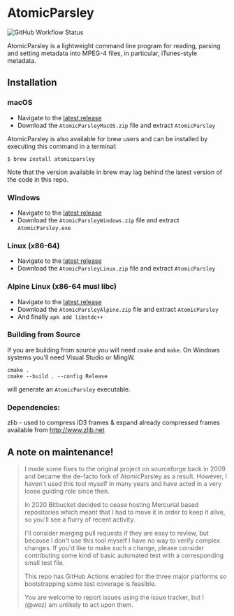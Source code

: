 # AtomicParsley

![GitHub Workflow Status](https://img.shields.io/github/workflow/status/wez/atomicparsley/CI)

AtomicParsley is a lightweight command line program for reading, parsing and
setting metadata into MPEG-4 files, in particular, iTunes-style metadata.

## Installation

### macOS

* Navigate to the [latest release](https://github.com/wez/atomicparsley/releases/latest)
* Download the `AtomicParsleyMacOS.zip` file and extract `AtomicParsley`

AtomicParsley is also available for brew users and can be installed by executing this command in a terminal:

```
$ brew install atomicparsley
````

Note that the version available in brew may lag behind the latest version of the code in this repo.

### Windows

* Navigate to the [latest release](https://github.com/wez/atomicparsley/releases/latest)
* Download the `AtomicParsleyWindows.zip` file and extract `AtomicParsley.exe`

### Linux (x86-64)

* Navigate to the [latest release](https://github.com/wez/atomicparsley/releases/latest)
* Download the `AtomicParsleyLinux.zip` file and extract `AtomicParsley`

### Alpine Linux (x86-64 musl libc)

* Navigate to the [latest release](https://github.com/wez/atomicparsley/releases/latest)
* Download the `AtomicParsleyAlpine.zip` file and extract `AtomicParsley`
* And finally `apk add libstdc++`

### Building from Source

If you are building from source you will need `cmake` and `make`.
On Windows systems you'll need Visual Studio or MingW.

```
cmake .
cmake --build . --config Release
```

will generate an `AtomicParsley` executable.

### Dependencies:

zlib  - used to compress ID3 frames & expand already compressed frames
        available from http://www.zlib.net


## A note on maintenance!

> I made some fixes to the original project on sourceforge back in 2009 and
> became the de-facto fork of AtomicParsley as a result.  However, I haven't
> used this tool myself in many years and have acted in a very loose guiding
> role since then.
>
> In 2020 Bitbucket decided to cease hosting Mercurial based repositories
> which meant that I had to move it in order to keep it alive, so you'll
> see a flurry of recent activity.
>
> I'll consider merging pull requests if they are easy to review, but because
> I don't use this tool myself I have no way to verify complex changes.
> If you'd like to make such a change, please consider contributing some
> kind of basic automated test with a corresponding small test file.
>
> This repo has GitHub Actions enabled for the three major platforms
> so bootstrapping some test coverage is feasible.
>
> You are welcome to report issues using the issue tracker, but I (@wez)
> am unlikely to act upon them.


